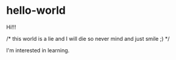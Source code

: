 # hello-world

Hi!!!

/*
  this world is a lie
  and I will die
  so never mind
  and just smile ;)
*/


I'm interested in learning.
